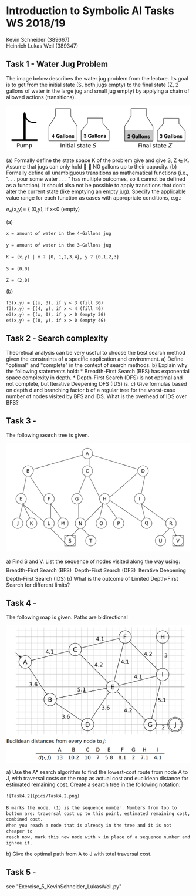 ﻿# Introduction to Symbolic AI  Tasks WS 2018/19

Kevin Schneider (389667)  
Heinrich Lukas Weil (389347) 

## Task 1 - Water Jug Problem

The image below describes the water jug problem from the lecture. Its goal is
to get from the initial state (S, both jugs empty) to the final state (Z, 2 gallons
of water in the large jug and small jug empty) by applying a chain of allowed
actions (transitions).

![Task1](pics/Task1.png)

(a) Formally define the state space K of the problem give and give S, Z ∈ K.
Assume that jugs can only hold  ∈ N0 gallons up to their capacity.
(b) Formally define all unambiguous transitions as mathematical functions
(i.e., ". . . pour some water . . . " has multiple outcomes, so it cannot be
defined as a function). It should also not be possible to apply transitions
that don’t alter the current state (like emptying an empty jug). Specify the
applicable value range for each function as cases with appropriate conditions, e.g.:

_e_<sub>4</sub>(x,y)= { (0,y), if x<0 (empty)

(a)

	x = amount of water in the 4-Gallons jug

	y = amount of water in the 3-Gallons jug

	K = (x,y) | x ? {0, 1,2,3,4}, y ? {0,1,2,3}

	S = (0,0)

	Z = (2,0)

(b)

	f3(x,y) = {(x, 3), if y < 3 (fill 3G)
	f3(x,y) = {(4, y), if x < 4 (fill 4G)
	e3(x,y) = {(x, 0), if y > 0 (empty 3G)
	e4(x,y) = {(0, y), if x > 0 (empty 4G)

## Task 2 - Search complexity

Theoretical analysis can be very useful to choose the best search method
given the constraints of a specific application and environment.
a) Define "optimal" and "complete" in the context of search methods.
b) Explain why the following statements hold:
    * Breadth-First Search (BFS) has exponential space complexity in depth.
    * Depth-First Search (DFS) is not optimal and not complete, but Iterative
Deepening DFS (IDS) is.
c) Give formulas based on depth d and branching factor b of a regular tree
for the worst-case number of nodes visited by BFS and IDS. What is the
overhead of IDS over BFS?

## Task 3 -

The following search tree is given.

![Task3](pics/Task3.png)

a) Find S and V. List the sequence of nodes visited along the way using:
 Breadth-First Search (BFS)
 Depth-First Search (DFS)
 Iterative Deepening Depth-First Search (IDS)
b) What is the outcome of Limited Depth-First Search for different limits?

## Task 4 -

The following map is given. Paths are bidirectional

![Task4](pics/Task4.png)

a) Use the A* search algorithm to find the lowest-cost route from node A to J,
with traversal costs on the map as actual cost and euclidean distance for
estimated remaining cost. Create a search tree in the following notation:

    ![Task4.2](pics/Task4.2.png)

    B marks the node. (1) is the sequence number. Numbers from top to bottom are: traversal cost up to this point, estimated remaining cost, combined cost.
    When you reach a node that is already in the tree and it is not cheaper to
    reach now, mark this new node with × in place of a sequence number and
    ignroe it.

b) Give the optimal path from A to J with total traversal cost.

## Task 5 -

see "Exercise_5_KevinSchneider_LukasWeil.py"
